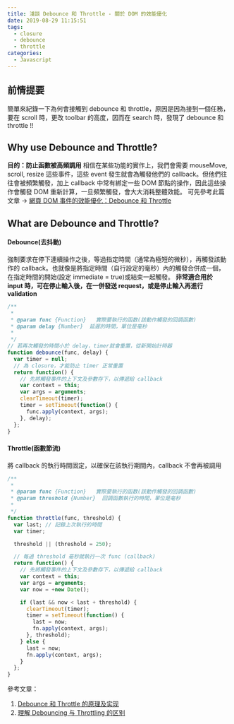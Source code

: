 ```yaml
---
title: 淺談 Debounce 和 Throttle - 關於 DOM 的效能優化
date: 2019-08-29 11:15:51
tags:
  - closure
  - debounce
  - throttle
categories:
  - Javascript
---
```


## 前情提要

簡單來紀錄一下為何會接觸到 debounce 和 throttle，原因是因為接到一個任務，要在 scroll 時，更改 toolbar 的高度，因而在 search 時，發現了 debounce 和 throttle !!

## Why use Debounce and Throttle?

**目的：防止函數被高頻調用**
相信在某些功能的實作上，我們會需要 mouseMove, scroll, resize 這些事件，這些 event 發生就會為觸發他們的 callback。但他們往往會被頻繁觸發，加上 callback 中常有綁定一些 DOM 節點的操作，因此這些操作會觸發 DOM 重新計算，一旦頻繁觸發，會大大消耗整體效能。
可先參考此篇文章 -> [網頁 DOM 事件的效能優化：Debounce 和 Throttle](https://mropengate.blogspot.com/2017/12/dom-debounce-throttle.html)

## What are Debounce and Throttle?

#### Debounce(去抖動)

強制要求在停下連續操作之後，等過指定時間（通常為極短的微秒），再觸發該動作的 callback。也就像是將指定時間（自行設定的毫秒）內的觸發合併成一個，在指定時間的開始(設定 immediate = true)或結束一起觸發。
**非常適合用於 input 時，可在停止輸入後，在一併發送 request，或是停止輸入再進行 validation**

```javascript
/**
 *
 * @param func {Function}   實際要執行的函数(該動作觸發的回調函數)
 * @param delay {Number}  延遲的時間，單位是毫秒
 *
 */
// 若再次觸發的時間小於 delay，timer就會重置，從新開始計時器
function debounce(func, delay) {
  var timer = null;
  // 為 closure，才能防止 timer 正常重置
  return function() {
    // 先將觸發事件的上下文及參數存下，以傳遞給 callback
    var context = this;
    var args = arguments;
    clearTimeout(timer);
    timer = setTimeout(function() {
      func.apply(context, args);
    }, delay);
  };
}
```

#### Throttle(函數節流)

將 callback 的執行時間固定，以確保在該執行期間內，callback 不會再被調用

```javascript
/**
 *
 * @param func {Function}   實際要執行的函数(該動作觸發的回調函數)
 * @param threshold {Number}  回調函數執行的時間，單位是毫秒
 *
 */
function throttle(func, threshold) {
  var last; // 記錄上次執行的時間
  var timer;

  threshold || (threshold = 250);

  // 每過 threshold 毫秒就執行一次 func (callback)
  return function() {
    // 先將觸發事件的上下文及參數存下，以傳遞給 callback
    var context = this;
    var args = arguments;
    var now = +new Date();

    if (last && now < last + threshold) {
      clearTimeout(timer);
      timer = setTimeout(function() {
        last = now;
        fn.apply(context, args);
      }, threshold);
    } else {
      last = now;
      fn.apply(context, args);
    }
  };
}
```

參考文章：

1. [Debounce 和 Throttle 的原理及实现](http://hackll.com/2015/11/19/debounce-and-throttle/)
2. [理解 Debouncing 与 Throttling 的区别](https://www.jianshu.com/p/e91775195608)
